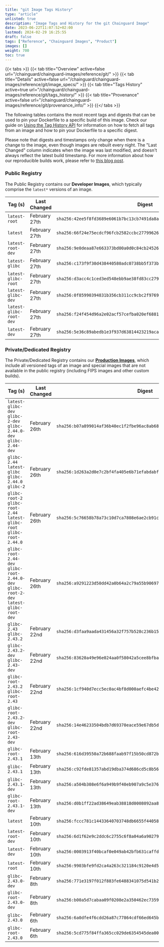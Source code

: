 ```yaml
---
title: "git Image Tags History"
type: "article"
unlisted: true
description: "Image Tags and History for the git Chainguard Image"
date: 2023-06-22T11:07:52+02:00
lastmod: 2024-02-29 16:25:55
draft: false
tags: ["Reference", "Chainguard Images", "Product"]
images: []
weight: 700
toc: true
---
```


{{< tabs >}}
{{< tab title="Overview" active=false url="/chainguard/chainguard-images/reference/git/" >}}
{{< tab title="Details" active=false url="/chainguard/chainguard-images/reference/git/image_specs/" >}}
{{< tab title="Tags History" active=true url="/chainguard/chainguard-images/reference/git/tags_history/" >}}
{{< tab title="Provenance" active=false url="/chainguard/chainguard-images/reference/git/provenance_info/" >}}
{{</ tabs >}}

The following tables contains the most recent tags and digests that can be used to pin your Dockerfile to a specific build of this image. Check our guide on [Using the Tag History API](/chainguard/chainguard-images/using-the-tag-history-api/) for information on how to fetch all tags from an image and how to pin your Dockerfile to a specific digest.

Please note that digests and timestamps only change when there is a change to the image, even though images are rebuilt every night. The "Last Changed" column indicates when the image was last modified, and doesn't always reflect the latest build timestamp. For more information about how our reproducible builds work, please refer to [this blog post](https://www.chainguard.dev/unchained/reproducing-chainguards-reproducible-image-builds).

### Public Registry
The Public Registry contains our **Developer Images**, which typically comprise the `latest*` versions of an image.

| Tag (s)                  | Last Changed  | Digest                                                                    |
|--------------------------|---------------|---------------------------------------------------------------------------|
|  `latest-root`           | February 27th | `sha256:42ee5f8fd3689e6061b7bc13cb7491da8a5bf1a68f554710890b71e6ff700440` |
|  `latest`                | February 27th | `sha256:66f24e75ecdcf96fcb2582ccbc27799626347c6c817e7291373745c1d75c827b` |
|  `latest-root-dev`       | February 27th | `sha256:9e0deaa87e663373bd00a0d0c84cb24526db700d7433d47ae3eeba9b397c2f4d` |
|  `latest-glibc`          | February 27th | `sha256:c173f9f30d438440580adc0738bb5f373b8574218a967796ca609cdbfca12776` |
|  `latest-glibc-root`     | February 27th | `sha256:d3acc4c1ced3ed548ebb9ae38fd83cc279e039a33d695acae272d3ad52823540` |
|  `latest-glibc-dev`      | February 27th | `sha256:0f85990394831b356cb311cc9cbc2f9769be4f191733d5cd3b1e74021a5e3b44` |
|  `latest-glibc-root-dev` | February 27th | `sha256:f24f454d96a2e02acf57cefba020ef6881c3090e2fd650c14bd28e3259b22eda` |
|  `latest-dev`            | February 27th | `sha256:5e36c89abedb1e3f937d63814423219aca1b2b086c12adcf413759df85a0bd3e` |


### Private/Dedicated Registry
The Private/Dedicated Registry contains our **[Production Images](https://www.chainguard.dev/chainguard-images)**, which include all versioned tags of an image and special images that are not available in the public registry (including FIPS images and other custom builds).

| Tag (s)                                                                                   | Last Changed  | Digest                                                                    |
|-------------------------------------------------------------------------------------------|---------------|---------------------------------------------------------------------------|
|  `latest-glibc-dev` `glibc-2-dev` `glibc-2.44.0-dev` `glibc-2.44-dev`                     | February 26th | `sha256:b07a899014af36b40ec1f2fbe96ac8ab68375cef323a17552dff65ebed7213b7` |
|  `glibc-2.44` `latest-glibc` `glibc-2.44.0` `glibc-2`                                     | February 26th | `sha256:1d263a2d0e7c2bf4fa405e6b71efabdabf7a9b978c4e9a2cb48ce557749eb0fe` |
|  `glibc-root-2` `glibc-root-2.44` `latest-glibc-root` `glibc-root-2.44.0`                 | February 26th | `sha256:5c76658b78a73c10d7ca7808e6ae2cb91c237b2e63f1effa183f7c6218377608` |
|  `glibc-root-2.44-dev` `glibc-root-2.44.0-dev` `glibc-root-2-dev` `latest-glibc-root-dev` | February 26th | `sha256:a9291223d50dd42a0b64a2c79a55b90697b9ef8ccf03eeebb3d5dba3da27bc2a` |
|  `glibc-2.43` `glibc-2.43.2`                                                              | February 22nd | `sha256:d3faa9aada431456a32f757b528c236b155777ff345ce01d15d5f0c424cf43bc` |
|  `glibc-2.43.2-dev` `glibc-2.43-dev`                                                      | February 22nd | `sha256:83620a49e96e024aa0f58042a5cee8bfba67d41c91d73b61c17ae2c0f6ec8392` |
|  `glibc-root-2.43.2` `glibc-root-2.43`                                                    | February 22nd | `sha256:1cf940d7ecc5ec0ac4bf8d000aefc4be4244f0ec8f68a11acab20fe0f5c0c5d7` |
|  `glibc-root-2.43.2-dev` `glibc-root-2.43-dev`                                            | February 22nd | `sha256:14e46233504bdb7d69370eace59e67db5da0bc05e7db079c7f96fbae1c7ec99a` |
|  `glibc-root-2.43.1`                                                                      | February 13th | `sha256:616d39550a72b688faab97f15b50cd872ba97df9837697b27d82990c3bceae40` |
|  `glibc-2.43.1`                                                                           | February 13th | `sha256:c92fde81357abd19dba374d686cd5c8b56428874e586f5ab9fd8e3ce2f183fad` |
|  `glibc-2.43.1-dev`                                                                       | February 13th | `sha256:a504b308e6f6a949b9f40eb907a9c5e376c0d397c2ea26d94791adff9924982e` |
|  `glibc-root-2.43.1-dev`                                                                  | February 13th | `sha256:d0b1ff22ad38649eab38818d0008092aa8cbb14c2ce0d4874445ba3636282651` |
|  `latest`                                                                                 | February 10th | `sha256:fccc781c14433640703748db6655f440587dc4a72dcdc2ae5084879c6e7f2692` |
|  `latest-root-dev`                                                                        | February 10th | `sha256:6d1f62e9c2ddc6c2755c6f8a04a6a9027995c500d9e9746c9b9b03e7c18cd04a` |
|  `latest-dev`                                                                             | February 10th | `sha256:0003913f40bcaf0e049ab42bfb631caffd2fb9c0dab4f9dfb87635aa8c903dce` |
|  `latest-root`                                                                            | February 10th | `sha256:9903bfe9fd2ca4a263c321184c9120e4d524f0c9cfc76ab37fafc4f444ebbf6b` |
|  `glibc-2.43.0-dev`                                                                       | February 8th  | `sha256:771e3197f012f883fe6488341075d541b280a6ecdf38814e2010938927aab3b4` |
|  `glibc-root-2.43.0-dev`                                                                  | February 8th  | `sha256:b00a5d7cabaa09f0208e2a350462ec7359603d3f887d5c76bb110b53dc8eac36` |
|  `glibc-2.43.0`                                                                           | February 6th  | `sha256:6a0dfe4f6cdd26a87c77864cdf66ed645ba2821eb27aaa996e4fca9967e93c2b` |
|  `glibc-root-2.43.0`                                                                      | February 6th  | `sha256:5cd775f84ffa365cc029de6354545dea008f76a11f062a635348f09b152985cb` |

